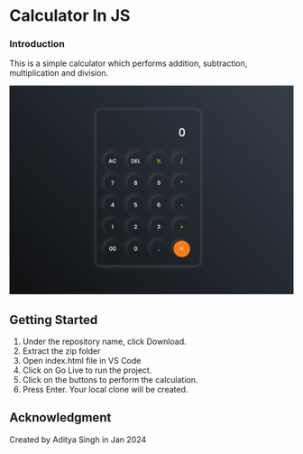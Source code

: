 
# Calculator In JS

### Introduction

This is a simple calculator which performs addition, subtraction, multiplication and division.

![Image of Calulator](https://github.com/singhaditya962/Simple-Calculator/blob/main/images/output.png)

## Getting Started

1. Under the repository name, click Download.
2. Extract the zip folder
3. Open index.html file in VS Code
4. Click on Go Live to run the project.
5. Click on the buttons to perform the calculation.
6. Press Enter. Your local clone will be created.


## Acknowledgment 

Created by Aditya Singh in Jan 2024
